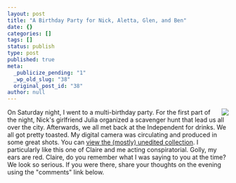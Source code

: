 ```yaml
---
layout: post
title: "A Birthday Party for Nick, Aletta, Glen, and Ben"
date: {}
categories: []
tags: []
status: publish
type: post
published: true
meta: 
  _publicize_pending: "1"
  _wp_old_slug: "38"
  original_post_id: "38"
author: null
---
```


<a href="/weblog/images/DCP_1217.JPG"><img src="/weblog/thumbnails/DCP_1217.JPG" align="right" style="margin-left:10px;" /></a>On Saturday night, I went to a multi-birthday party.  For the first part of the night, Nick's girlfriend Julia organized a scavenger hunt that lead us all over the city.  Afterwards, we all met back at the Independent for drinks.  We all got pretty toasted.  My digital camera was circulating and produced in some great shots.  You can <a href="/albums/hunt/">view the (mostly) unedited collection</a>.  I particularly like this one of Claire and me acting conspiratorial.  Golly, my ears are red.  Claire, do you remember what I was saying to you at the time?  We look so serious.  If you were there, share your thoughts on the evening using the "comments" link below.

